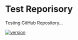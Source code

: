 # Test Reporisory

Testing GitHub Repository...

[![version](https://img.shields.io/github/v/release/DaemonSlayerZero/Test?include_prereleases&label=Version&color=brightgreen)](https://github.com/DaemonSlayerZero/Test/releases)
